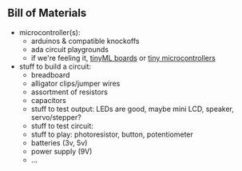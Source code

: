 ## Bill of Materials
- microcontroller(s):
  - arduinos & compatible knockoffs 
  - ada circuit playgrounds
  - if we're feeling it, [tinyML boards](https://store.arduino.cc/usa/nano-33-ble-sense) or [tiny microcontrollers](https://www.microchip.com/wwwproducts/en/ATtiny85)
- stuff to build a circuit:
  - breadboard
  - alligator clips/jumper wires
  - assortment of resistors
  - capacitors 
  - stuff to test output: LEDs are good, maybe mini LCD, speaker, servo/stepper?
  - stuff to test circuit: 
  - stuff to play: photoresistor, button, potentiometer
  - batteries (3v, 5v) 
  - power supply (9V)
  - ...
